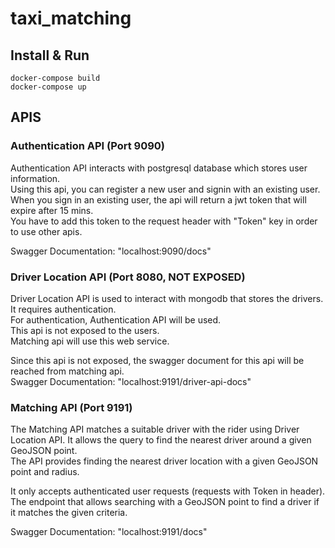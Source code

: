 # taxi_matching

## Install & Run
```
docker-compose build
docker-compose up
```

## APIS

### Authentication API (Port 9090)
Authentication API interacts with postgresql database which stores user information.  
Using this api, you can register a new user and signin with an existing user.  
When you sign in an existing user, the api will return a jwt token that will expire after 15 mins.  
You have to add this token to the request header with "Token" key in order to use other apis.  
  
Swagger Documentation: "localhost:9090/docs"

### Driver Location API (Port 8080, NOT EXPOSED)

Driver Location API is used to interact with mongodb that stores the drivers.  
It requires authentication.  
For authentication, Authentication API will be used.  
This api is not exposed to the users.  
Matching api will use this web service.  
  
Since this api is not exposed, the swagger document for this api will be reached from matching api.  
Swagger Documentation: "localhost:9191/driver-api-docs"

### Matching API (Port 9191)

The Matching API matches a suitable driver with the rider using Driver Location API. 
It allows the query to find the nearest driver around a given GeoJSON point.  
The API provides finding the nearest driver location with a given GeoJSON point and radius.  

It only accepts authenticated user requests (requests with Token in header).  
The endpoint that allows searching with a GeoJSON point to find a driver if it matches the given criteria.  

Swagger Documentation: "localhost:9191/docs"
